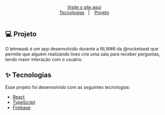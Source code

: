 
<p align="center">
  <a href="https://letmeask-510c3.web.app">Visite o site aqui</a><br>
  <a href="#-tecnologias">Tecnologias</a>&nbsp;&nbsp;&nbsp;|&nbsp;&nbsp;&nbsp;
  <a href="#-projeto">Projeto</a><br>
  <br>	
</p>

## 💻 Projeto

O letmeask é um app desenvolvido durante a NLW#6 da @rocketseat que permite que alguém realizando lives crie uma sala para receber perguntas, tendo maior interação com o usuário. 


## ✨ Tecnologias

Esse projeto foi desenvolvido com as seguintes tecnologias:

- [React](https://reactjs.org)
- [TypeScript](https://www.typescriptlang.org/)
- [Firebase](https://firebase.google.com/)

